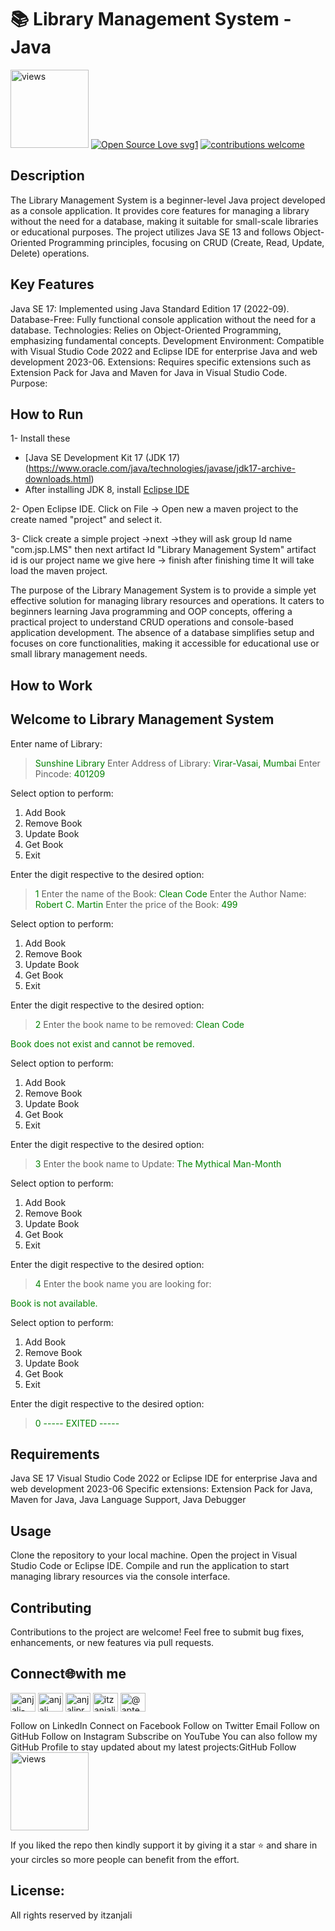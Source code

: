 # 📚 Library Management System -Java

<a href="https://github.com/itzanjali"><img alt="views" title="Github views" src="https://komarev.com/ghpvc/?username=itzanjali&style=flat-square" width="125"/></a>
[![Open Source Love svg1](https://badges.frapsoft.com/os/v1/open-source.svg?v=103)](#)
[![contributions welcome](https://img.shields.io/badge/contributions-welcome-brightgreen.svg?style=flat&label=Contributions&colorA=red&colorB=black	)](#)

## Description

The Library Management System is a beginner-level Java project developed as a console application. It provides core features for managing a library without the need for a database, making it suitable for small-scale libraries or educational purposes. The project utilizes Java SE 13 and follows Object-Oriented Programming principles, focusing on CRUD (Create, Read, Update, Delete) operations.

## Key Features

Java SE 17: Implemented using Java Standard Edition 17 (2022-09).
Database-Free: Fully functional console application without the need for a database.
Technologies: Relies on Object-Oriented Programming, emphasizing fundamental concepts.
Development Environment: Compatible with Visual Studio Code 2022 and Eclipse IDE for enterprise Java and web development 2023-06.
Extensions: Requires specific extensions such as Extension Pack for Java and Maven for Java in Visual Studio Code.
Purpose:
## How to Run 
1- Install these
 * [Java SE Development Kit 17 (JDK 17)(https://www.oracle.com/java/technologies/javase/jdk17-archive-downloads.html)
 * After installing JDK 8, install [Eclipse IDE](https://eclipseide.org/downloads/)

2- Open Eclipse IDE. Click on File -> Open new a maven project to the create named "project" and select it. 

3- Click create a simple project ->next ->they will ask group Id name "com.jsp.LMS" then next artifact Id "Library Management System" artifact id is our project name we give here -> finish after finishing time It will take load the maven project.

The purpose of the Library Management System is to provide a simple yet effective solution for managing library resources and operations. It caters to beginners learning Java programming and OOP concepts, offering a practical project to understand CRUD operations and console-based application development. The absence of a database simplifies setup and focuses on core functionalities, making it accessible for educational use or small library management needs.
## How to Work

Welcome to Library Management System
------------------------------------
Enter name of Library:
> <span style="color:green">Sunshine Library</span>
Enter Address of Library:
> <span style="color:green">Virar-Vasai, Mumbai</span>
Enter Pincode:
> <span style="color:green">401209</span>

Select option to perform:

1. Add Book
2. Remove Book
3. Update Book
4. Get Book
0. Exit

Enter the digit respective to the desired option:
> <span style="color:green">1</span>
Enter the name of the Book:
> <span style="color:green">Clean Code</span>
Enter the Author Name:
> <span style="color:green">Robert C. Martin</span>
Enter the price of the Book:
> <span style="color:green">499</span>

Select option to perform:

1. Add Book
2. Remove Book
3. Update Book
4. Get Book
0. Exit

Enter the digit respective to the desired option:
> <span style="color:green">2</span>
Enter the book name to be removed:
> <span style="color:green">Clean Code</span>

<span style="color:green">Book does not exist and cannot be removed.</span>

Select option to perform:

1. Add Book
2. Remove Book
3. Update Book
4. Get Book
0. Exit

Enter the digit respective to the desired option:
> <span style="color:green">3</span>
Enter the book name to Update:
> <span style="color:green">The Mythical Man-Month</span>

Select option to perform:

1. Add Book
2. Remove Book
3. Update Book
4. Get Book
0. Exit

Enter the digit respective to the desired option:
> <span style="color:green">4</span>
Enter the book name you are looking for:

<span style="color:green">Book is not available.</span>

Select option to perform:

1. Add Book
2. Remove Book
3. Update Book
4. Get Book
0. Exit

Enter the digit respective to the desired option:
> <span style="color:green">0</span>
<span style="color:green">----- EXITED -----</span>

## Requirements

Java SE 17
Visual Studio Code 2022 or Eclipse IDE for enterprise Java and web development 2023-06
Specific extensions: Extension Pack for Java, Maven for Java, Java Language Support, Java Debugger
## Usage

Clone the repository to your local machine.
Open the project in Visual Studio Code or Eclipse IDE.
Compile and run the application to start managing library resources via the console interface.
## Contributing

Contributions to the project are welcome! Feel free to submit bug fixes, enhancements, or new features via pull requests.

## Connect🌐with me
<p align="left">
<a href="https://linkedin.com/in/anjali-prajapati" target="blank"><img align="center" src="https://raw.githubusercontent.com/rahuldkjain/github-profile-readme-generator/master/src/images/icons/Social/linked-in-alt.svg" alt="anjali-prajapati" height="30" width="40" /></a>
<a href="https://fb.com/anjali prajapati" target="blank"><img align="center" src="https://raw.githubusercontent.com/rahuldkjain/github-profile-readme-generator/master/src/images/icons/Social/facebook.svg" alt="anjali prajapati" height="30" width="40" /></a>
<a href="https://instagram.com/anjaliprajapatiz" target="blank"><img align="center" src="https://raw.githubusercontent.com/rahuldkjain/github-profile-readme-generator/master/src/images/icons/Social/instagram.svg" alt="anjaliprajapatiz" height="30" width="40" /></a>
  <a href="https://github.com/itzanjali" target="blank"><img align="center" src="https://raw.githubusercontent.com/rahuldkjain/github-profile-readme-generator/master/src/images/icons/Social/github.svg "alt="itzanjali" height="30" width="40" /></a>
  <a href="https://youtube.com/@aptech3901" target="blank"><img align="center" src="https://raw.githubusercontent.com/rahuldkjain/github-profile-readme-generator/master/src/images/icons/Social/youtube.svg "alt="@aptech3901" height="30" width="40" /></a>
</p>
</p>

Follow on LinkedIn Connect on Facebook Follow on Twitter Email Follow on GitHub Follow on Instagram Subscribe on YouTube
You can also follow my GitHub Profile to stay updated about my latest projects:GitHub Follow <a href="https://github.com/itzanjali"><img alt="views" title="Github views" src="https://komarev.com/ghpvc/?username=itzanjali&style=flat-square" width="125"/></a>

If you liked the repo then kindly support it by giving it a star ⭐ and share in your circles so more people can benefit from the effort.

## License:

All rights reserved by itzanjali
